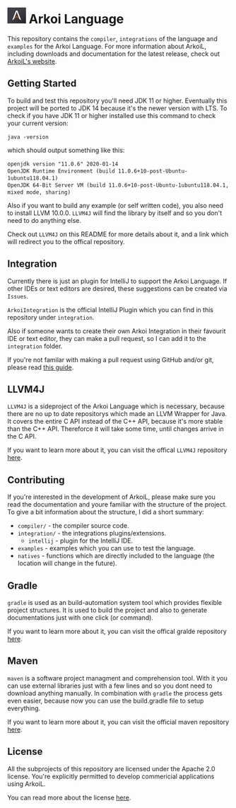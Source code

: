 # <img src="assets/logo-dark.png" height="36px" /> Arkoi Language

This repository contains the ``compiler``, ``integrations`` of the language and ``examples``
for the Arkoi Language. For more information about ArkoiL, including downloads and documentation
for the latest release, check out [ArkoiL's website](https://lang.arkoisystems.com/).

## Getting Started

To build and test this repository you'll need JDK 11 or higher. Eventually this project will
be ported to JDK 14 because it's the newer version with LTS. To check if you have JDK 11 or
higher installed use this command to check your current version:
```
java -version
```
which should output something like this:
```
openjdk version "11.0.6" 2020-01-14
OpenJDK Runtime Environment (build 11.0.6+10-post-Ubuntu-1ubuntu118.04.1)
OpenJDK 64-Bit Server VM (build 11.0.6+10-post-Ubuntu-1ubuntu118.04.1, mixed mode, sharing)
```

Also if you want to build any example (or self written code), you also need to install 
LLVM 10.0.0. ``LLVM4J`` will find the library by itself and so you don't need to do anything
else.

Check out ``LLVM4J`` on this README for more details about it, and a link which will redirect
you to the offical repository.

## Integration

Currently there is just an plugin for IntelliJ to support the Arkoi Language. If other IDEs
or text editors are desired, these suggestions can be created via ``Issues``.

``ArkoiIntegration`` is the official IntelliJ Plugin which you can find in this repository
under ``integration``.

Also if someone wants to create their own Arkoi Integration in their favourit IDE or text
editor, they can make a pull request, so I can add it to the ``integration`` folder.

If you're not familar with making a pull request using GitHub and/or git, please read 
[this guide](pull-request-instructions).

## LLVM4J

``LLVM4J`` is a sideproject of the Arkoi Language which is necessary, because there are no
up to date repositorys which made an LLVM Wrapper for Java. It covers the entire C API instead
of the C++ API, because it's more stable than the C++ API. Thereforce it will take some time,
until changes arrive in the C API.

If you want to learn more about it, you can visit the offical ``LLVM4J`` repository [here](https://github.com/Excse/LLVM4J).

## Contributing

If you're interested in the development of ArkoiL, please make sure you read the documentation
and youre familiar with the structure of the project. To give a bit information about the 
structure, I did a short summary:

* ``compiler/`` - the compiler source code.
* ``integration/`` - the integrations plugins/extensions.
   * ``intellij`` - plugin for the IntelliJ IDE.
* ``examples`` - examples which you can use to test the language.
* ``natives`` - functions which are directly included to the language (the location will change in the future).

## Gradle

``gradle`` is used as an build-automation system tool which provides flexible project 
structures. It is used to build the project and also to generate documentations just with
one click (or command).

If you want to learn more about it, you can visit the offical gralde repository [here](https://github.com/gradle/gradle).

## Maven 

``maven`` is a software project managment and comprehension tool. With it you can 
use external libraries just with a few lines and so you dont need to download anything
manually. In combination with ``gradle`` the process gets even easier, because now
you can use the build.gradle file to setup everything.

If you want to learn more about it, you can visit the official maven repository [here](https://github.com/apache/maven).

## License 

All the subprojects of this repository are licensed under the Apache 2.0 license. You're
explicitly permitted to develop commericial applications using ArkoiL.

You can read more about the license [here](http://www.apache.org/licenses/LICENSE-2.0).
